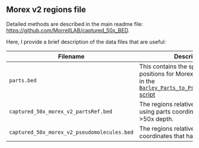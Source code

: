 ## Morex v2 regions file

Detailed methods are described in the main readme file: https://github.com/MorrellLAB/captured_50x_BED.

Here, I provide a brief description of the data files that are useful:

| Filename | Description |
| -------- | ----------- |
| `parts.bed` | This contains the split chromosome positions for Morex v2 and was used in the [`Barley_Parts_to_Pseudomolecules.py` script](https://github.com/MorrellLAB/File_Conversions/blob/master/Barley_Parts_to_Pseudomolecules.py) |
| `captured_50x_morex_v2_partsRef.bed` | The regions relative to Morex v2 using parts coordinates that had >50x depth. |
| `captured_50x_morex_v2_pseudomolecules.bed` | The regions relative to Morex v2 full coordinates that had >50x depth. |
